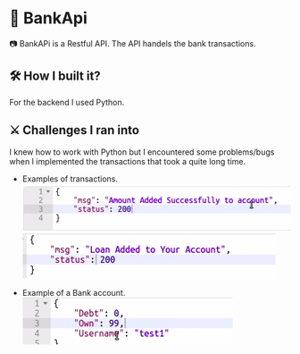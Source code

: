 # :bank: BankApi

:camera: BankAPi is a Restful API. The API handels the bank transactions.

## :hammer_and_wrench: How I built it?
For the backend I used Python.

## :crossed_swords: Challenges I ran into
I knew how to work with Python but I encountered some problems/bugs when I implemented the transactions that took a quite long time.

- Examples of transactions.
![](/SS1.png)
![](/SS2.png)

- Example of a Bank account.
![](/SS3.png)
